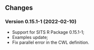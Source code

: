 ## Changes

### Version 0.15.1-1 (2022-02-10)

- Support for SITS R Package 0.15.1-1;
- Examples update;
- Fix parallel error in the CWL definition.
